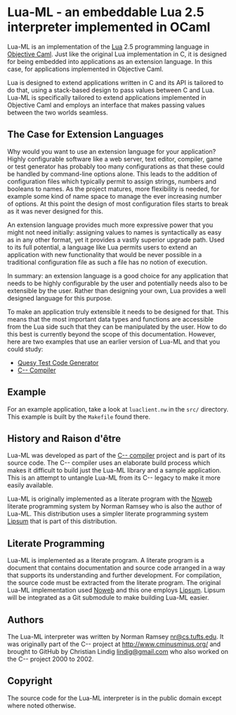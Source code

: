 
# Lua-ML - an embeddable Lua 2.5 interpreter implemented in OCaml

Lua-ML is an implementation of the [Lua](http://www.lua.org) 2.5 programming
language in [Objective Caml](http://caml.inria.fr). Just like the original
Lua implementation in C, it is designed for being embedded into applications
as an extension language. In this case, for applications implemented in
Objective Caml.

Lua is designed to extend applications written in C and its API is tailored to
do that, using a stack-based design to pass values between C and Lua. Lua-ML
is specifically tailored to extend applications implemented in Objective Caml
and employs an interface that makes passing values between the two worlds
seamless.

## The Case for Extension Languages

Why would you want to use an extension language for your application? Highly
configurable software like a web server, text editor, compiler, game or test
generator has probably too many configurations as that these could be handled
by command-line options alone. This leads to the addition of configuration
files which typically permit to assign strings, numbers and booleans to names.
As the project matures, more flexibility is needed, for example some kind of
name space to manage the ever increasing number of options. At this point
the design of most configuration files starts to break as it was never
designed for this.

An extension language provides much more expressive power that you might not
need initially: assigning values to names is syntactically as easy as in any
other format, yet it provides a vastly superior upgrade path. Used to its full
potential, a language like Lua permits users to extend an application with new
functionality that would be never possible in a traditional configuration file
as such a file has no notion of execution.

In summary: an extension language is a good choice for any application that
needs to be highly configurable by the user and potentially needs also to be
extensible by the user. Rather than designing your own, Lua provides a well
designed language for this purpose.

To make an application truly extensible it needs to be designed for that. This
means that the most important data types and functions are accessible from the
Lua side such that they can be manipulated by the user. How to do this best is
currently beyond the scope of this documentation. However, here are two
examples that use an earlier version of Lua-ML and that you could study:

* [Quesy Test Code Generator](http://code.google.com/p/quest-tester/)
* [C-- Compiler](http://www.cminusminus.org/)

## Example

For an example application, take a look at `luaclient.nw` in the `src/`
directory. This example is built by the `Makefile` found there.


## History and Raison d'être

Lua-ML was developed as part of the [C-- compiler](http://www.cminusminus.org)
project and is part of its source code. The C-- compiler uses an elaborate
build process which makes it difficult to build just the Lua-ML library and a
sample application. This is an attempt to untangle Lua-ML from its C-- legacy
to make it more easily available.

Lua-ML is originally implemented as a literate program with the
[Noweb](http://www.cs.tufts.edu/~nr/noweb/) literate programming system by
Norman Ramsey who is also the author of Lua-ML. This distribution uses a
simpler literate programming system
[Lipsum](https://github.com/lindig/lipsum.git) that is part of this
distribution.

## Literate Programming

Lua-ML is implemented as a literate program. A literate program is a document
that contains documentation and source code arranged in a way that supports
its understanding and further development. For compilation, the source code
must be extracted from the literate program. The original Lua-ML
implementation used [Noweb](http://www.cs.tufts.edu/~nr/noweb/) and this one
employs [Lipsum](https://github.com/lindig/lipsum.git). Lipsum will be
integrated as a Git submodule to make building Lua-ML easier.

## Authors

The Lua-ML interpreter was written by Norman Ramsey <nr@cs.tufts.edu>. It was
originally part of the C-- project at http://www.cminusminus.org/ and brought
to GitHub by Christian Lindig <lindig@gmail.com> who also worked on the C--
project 2000 to 2002.

## Copyright

The source code for the Lua-ML interpreter is in the public domain except
where noted otherwise.
